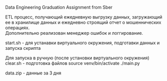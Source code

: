 Data Engineering Graduation Assignment from Sber

ETL процесс, получающий ежедневную выгрузку данных, загружающий ее в хранилище данных и ежедневно строящий отчет о мошеннических операциях.  
Дополнительно реализован менеджер ошибок и логгирование.


start.sh - для устанавки виртуального окружения, подготавки данных и запуска скрипта

Для запуска в ручную (после установки виртуального окружения)
clear.sh - подготовка файлов
source venv/bin/activate
./main.py

data.zip - данные за 3 дня

